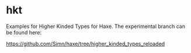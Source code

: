 # hkt
Examples for Higher Kinded Types for Haxe. The experimental branch can be found here:

https://github.com/Simn/haxe/tree/higher_kinded_types_reloaded
